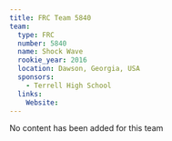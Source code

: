 ```yaml
---
title: FRC Team 5840
team:
  type: FRC
  number: 5840
  name: Shock Wave
  rookie_year: 2016
  location: Dawson, Georgia, USA
  sponsors:
    - Terrell High School
  links:
    Website: 
---
```

No content has been added for this team